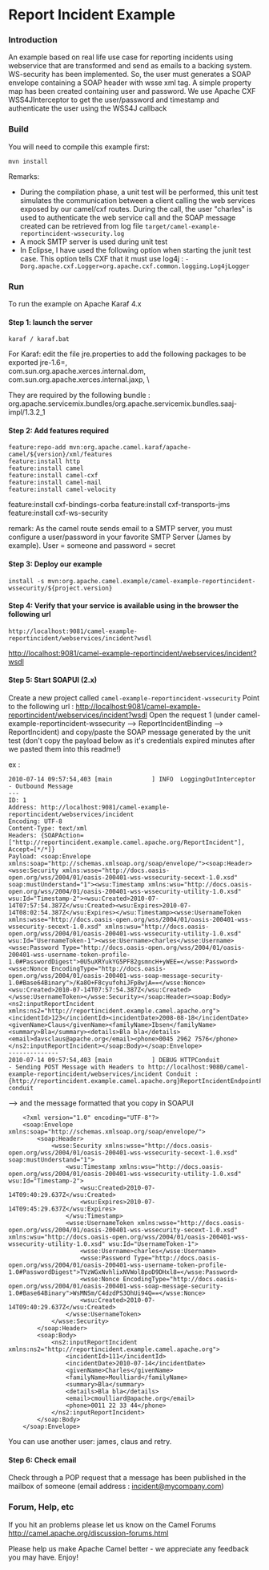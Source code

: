 # Report Incident Example

### Introduction

An example based on real life use case for reporting incidents using webservice
that are transformed and send as emails to a backing system. WS-security has been
implemented. So, the user must generates a SOAP envelope containing a SOAP header
with wsse xml tag. A simple property map has been created containing user and password.
We use Apache CXF WSS4JInterceptor to get the user/password and timestamp and authenticate
the user using the WSS4J callback

### Build

You will need to compile this example first:

	mvn install

Remarks:
- During the compilation phase, a unit test will be performed, this unit test simulates the
  communication between a client calling the web services exposed by our camel/cxf routes. During the call,
  the user "charles" is used to authenticate the web service call and the SOAP message created can be
  retrieved from log file `target/camel-example-reportincident-wssecurity.log`
- A mock SMTP server is used during unit test
- In Eclipse, I have used the following option when starting the junit test case. This option tells
  CXF that it must use log4j : `-Dorg.apache.cxf.Logger=org.apache.cxf.common.logging.Log4jLogger`

### Run

To run the example on Apache Karaf 4.x

#### Step 1: launch the server

	karaf / karaf.bat

  For Karaf: edit the file jre.properties to add the following packages to be exported
  jre-1.6=, \
 com.sun.org.apache.xerces.internal.dom, \
 com.sun.org.apache.xerces.internal.jaxp, \

 They are required by the following bundle : org.apache.servicemix.bundles/org.apache.servicemix.bundles.saaj-impl/1.3.2_1

#### Step 2: Add features required

	feature:repo-add mvn:org.apache.camel.karaf/apache-camel/${version}/xml/features
	feature:install http
	feature:install camel
	feature:install camel-cxf
	feature:install camel-mail
	feature:install camel-velocity
  feature:install cxf-bindings-corba
  feature:install cxf-transports-jms
  feature:install cxf-ws-security

  remark: As the camel route sends email to a SMTP server, you must configure a user/password in your favorite
          SMTP Server (James by example). User = someone and password = secret

#### Step 3: Deploy our example

	install -s mvn:org.apache.camel.example/camel-example-reportincident-wssecurity/${project.version}

#### Step 4: Verify that your service is available using in the browser the following url

	http://localhost:9081/camel-example-reportincident/webservices/incident?wsdl

<http://localhost:9081/camel-example-reportincident/webservices/incident?wsdl>

#### Step 5: Start SOAPUI (2.x)
  Create a new project called `camel-example-reportincident-wssecurity`
  Point to the following url : <http://localhost:9081/camel-example-reportincident/webservices/incident?wsdl>
  Open the request 1 (under camel-example-reportincident-wssecurity --> ReportIncidentBinding --> ReportIncident) and copy/paste the SOAP
  message generated by the unit test (don't copy the payload below as it's credentials expired minutes after we pasted them into this readme!)

  ex :

	2010-07-14 09:57:54,403 [main           ] INFO  LoggingOutInterceptor          - Outbound Message
	---
	ID: 1
	Address: http://localhost:9081/camel-example-reportincident/webservices/incident
	Encoding: UTF-8
	Content-Type: text/xml
	Headers: {SOAPAction=["http://reportincident.example.camel.apache.org/ReportIncident"], Accept=[*/*]}
	Payload: <soap:Envelope xmlns:soap="http://schemas.xmlsoap.org/soap/envelope/"><soap:Header><wsse:Security xmlns:wsse="http://docs.oasis-open.org/wss/2004/01/oasis-200401-wss-wssecurity-secext-1.0.xsd" soap:mustUnderstand="1"><wsu:Timestamp xmlns:wsu="http://docs.oasis-open.org/wss/2004/01/oasis-200401-wss-wssecurity-utility-1.0.xsd" wsu:Id="Timestamp-2"><wsu:Created>2010-07-14T07:57:54.387Z</wsu:Created><wsu:Expires>2010-07-14T08:02:54.387Z</wsu:Expires></wsu:Timestamp><wsse:UsernameToken xmlns:wsse="http://docs.oasis-open.org/wss/2004/01/oasis-200401-wss-wssecurity-secext-1.0.xsd" xmlns:wsu="http://docs.oasis-open.org/wss/2004/01/oasis-200401-wss-wssecurity-utility-1.0.xsd" wsu:Id="UsernameToken-1"><wsse:Username>charles</wsse:Username><wsse:Password Type="http://docs.oasis-open.org/wss/2004/01/oasis-200401-wss-username-token-profile-1.0#PasswordDigest">0U5uXRYukYG5PF82gsmncH+yWEE=</wsse:Password><wsse:Nonce EncodingType="http://docs.oasis-open.org/wss/2004/01/oasis-200401-wss-soap-message-security-1.0#Base64Binary">/Ka8O+F8cyufohiJFp8wjA==</wsse:Nonce><wsu:Created>2010-07-14T07:57:54.387Z</wsu:Created></wsse:UsernameToken></wsse:Security></soap:Header><soap:Body><ns2:inputReportIncident xmlns:ns2="http://reportincident.example.camel.apache.org"><incidentId>123</incidentId><incidentDate>2008-08-18</incidentDate><givenName>Claus</givenName><familyName>Ibsen</familyName><summary>Bla</summary><details>Bla bla</details><email>davsclaus@apache.org</email><phone>0045 2962 7576</phone></ns2:inputReportIncident></soap:Body></soap:Envelope>
	--------------
	2010-07-14 09:57:54,403 [main           ] DEBUG HTTPConduit                    - Sending POST Message with Headers to http://localhost:9080/camel-example-reportincident/webservices/incident Conduit :{http://reportincident.example.camel.apache.org}ReportIncidentEndpointPort.http-conduit

  --> and the message formatted that you copy in SOAPUI

		<?xml version="1.0" encoding="UTF-8"?>
		<soap:Envelope xmlns:soap="http://schemas.xmlsoap.org/soap/envelope/">
			<soap:Header>
				<wsse:Security xmlns:wsse="http://docs.oasis-open.org/wss/2004/01/oasis-200401-wss-wssecurity-secext-1.0.xsd" soap:mustUnderstand="1">
					<wsu:Timestamp xmlns:wsu="http://docs.oasis-open.org/wss/2004/01/oasis-200401-wss-wssecurity-utility-1.0.xsd" wsu:Id="Timestamp-2">
						<wsu:Created>2010-07-14T09:40:29.637Z</wsu:Created>
						<wsu:Expires>2010-07-14T09:45:29.637Z</wsu:Expires>
					</wsu:Timestamp>
					<wsse:UsernameToken xmlns:wsse="http://docs.oasis-open.org/wss/2004/01/oasis-200401-wss-wssecurity-secext-1.0.xsd" xmlns:wsu="http://docs.oasis-open.org/wss/2004/01/oasis-200401-wss-wssecurity-utility-1.0.xsd" wsu:Id="UsernameToken-1">
						<wsse:Username>charles</wsse:Username>
						<wsse:Password Type="http://docs.oasis-open.org/wss/2004/01/oasis-200401-wss-username-token-profile-1.0#PasswordDigest">TVzWGxNvhlixNVWol8poD9DHxl8=</wsse:Password>
						<wsse:Nonce EncodingType="http://docs.oasis-open.org/wss/2004/01/oasis-200401-wss-soap-message-security-1.0#Base64Binary">WsMNSm/C4dzdPS3OhUi94Q==</wsse:Nonce>
						<wsu:Created>2010-07-14T09:40:29.637Z</wsu:Created>
					</wsse:UsernameToken>
				</wsse:Security>
			</soap:Header>
			<soap:Body>
				<ns2:inputReportIncident xmlns:ns2="http://reportincident.example.camel.apache.org">
					<incidentId>111</incidentId>
					<incidentDate>2010-07-14</incidentDate>
					<givenName>Charles</givenName>
					<familyName>Moulliard</familyName>
					<summary>Bla</summary>
					<details>Bla bla</details>
					<email>cmoulliard@apache.org</email>
					<phone>0011 22 33 44</phone>
				</ns2:inputReportIncident>
			</soap:Body>
		</soap:Envelope>


 You can use another user: james, claus and retry.

#### Step 6: Check email
 Check through a POP request that a message has been published in the mailbox of someone (email address : incident@mycompany.com)

### Forum, Help, etc

If you hit an problems please let us know on the Camel Forums
	<http://camel.apache.org/discussion-forums.html>

Please help us make Apache Camel better - we appreciate any feedback you may
have.  Enjoy!
